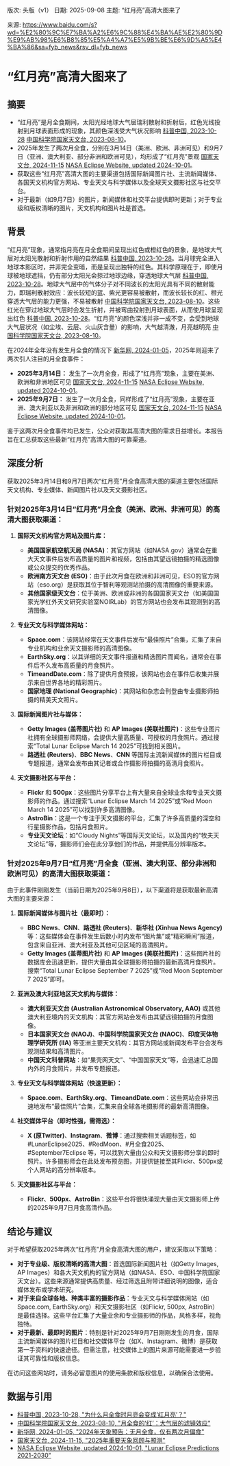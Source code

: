版次: 头版（v1）
日期: 2025-09-08
主题: “红月亮”高清大图来了

来源: https://www.baidu.com/s?wd=%E2%80%9C%E7%BA%A2%E6%9C%88%E4%BA%AE%E2%80%9D%E9%AB%98%E6%B8%85%E5%A4%A7%E5%9B%BE%E6%9D%A5%E4%BA%86&sa=fyb_news&rsv_dl=fyb_news

# “红月亮”高清大图来了

## 摘要
*   “红月亮”是月全食期间，太阳光经地球大气层瑞利散射和折射后，红色光线投射到月球表面形成的现象，其颜色深浅受大气状况影响 [科普中国, 2023-10-28](https://vertexaisearch.cloud.google.com/id/1-0) [中国科学院国家天文台, 2023-08-10](https://vertexaisearch.cloud.google.com/id/1-1)。
*   2025年发生了两次月全食，分别在3月14日（美洲、欧洲、非洲可见）和9月7日（亚洲、澳大利亚、部分非洲和欧洲可见），均形成了“红月亮”景观 [国家天文台, 2024-11-15](https://vertexaisearch.cloud.google.com/id/1-3) [NASA Eclipse Website, updated 2024-10-01](https://vertexaisearch.cloud.google.com/id/1-4)。
*   获取这些“红月亮”高清大图的主要渠道包括国际新闻图片社、主流新闻媒体、各国天文机构官方网站、专业天文与科学媒体以及全球天文摄影社区与社交平台。
*   对于最新（如9月7日）的图片，新闻媒体和社交平台提供即时更新；对于专业级和版权清晰的图片，天文机构和图片社是首选。

## 背景
“红月亮”现象，通常指月亮在月全食期间呈现出红色或橙红色的景象，是地球大气层对太阳光散射和折射作用的自然结果 [科普中国, 2023-10-28](https://vertexaisearch.cloud.google.com/id/1-0)。当月球完全进入地球本影区时，并非完全变暗，而是呈现出独特的红色。其科学原理在于，即使月球被地球遮挡，仍有部分太阳光会掠过地球边缘，穿透地球大气层 [科普中国, 2023-10-28](https://vertexaisearch.cloud.google.com/id/1-0)。地球大气层中的气体分子对不同波长的太阳光具有不同的散射能力，即瑞利散射效应：波长较短的蓝、紫光更容易被散射，而波长较长的红、橙光穿透大气层的能力更强，不易被散射 [中国科学院国家天文台, 2023-08-10](https://vertexaisearch.cloud.google.com/id/1-1)。这些红光在穿过地球大气层时会发生折射，并被弯曲投射到月球表面，从而使月球呈现出红色 [科普中国, 2023-10-28](https://vertexaisearch.cloud.google.com/id/1-0)。“红月亮”的颜色深浅并非一成不变，会受到地球大气层状况（如尘埃、云层、火山灰含量）的影响，大气越清澈，月亮越明亮 [中国科学院国家天文台, 2023-08-10](https://vertexaisearch.cloud.google.com/id/1-1)。

在2024年全年没有发生月全食的情况下 [新华网, 2024-01-05](https://vertexaisearch.cloud.google.com/id/1-2)，2025年则迎来了两次引人注目的月全食事件：
*   **2025年3月14日：** 发生了一次月全食，形成了“红月亮”现象，主要在美洲、欧洲和非洲地区可见 [国家天文台, 2024-11-15](https://vertexaisearch.cloud.google.com/id/1-3) [NASA Eclipse Website, updated 2024-10-01](https://vertexaisearch.cloud.google.com/id/1-4)。
*   **2025年9月7日：** 发生了一次月全食，同样形成了“红月亮”现象，主要在亚洲、澳大利亚以及非洲和欧洲的部分地区可见 [国家天文台, 2024-11-15](https://vertexaisearch.cloud.google.com/id/1-3) [NASA Eclipse Website, updated 2024-10-01](https://vertexaisearch.cloud.google.com/id/1-4)。

鉴于这两次月全食事件均已发生，公众对获取其高清大图的需求日益增长。本报告旨在汇总获取这些最新“红月亮”高清大图的可靠渠道。

## 深度分析

获取2025年3月14日和9月7日两次“红月亮”月全食高清大图的渠道主要包括国际天文机构、专业媒体、新闻图片社以及天文摄影社区。

### 针对2025年3月14日“红月亮”月全食（美洲、欧洲、非洲可见）的高清大图获取渠道：

1.  **国际天文机构官方网站及图片库：**
    *   **美国国家航空航天局 (NASA)**：其官方网站（如NASA.gov）通常会在重大天文事件后发布高质量的图片和视频，包括由其望远镜拍摄的精选图像或公众提交的优秀作品。
    *   **欧洲南方天文台 (ESO)**：由于此次月食在欧洲和非洲可见，ESO的官方网站（eso.org）是获取其位于智利等观测站拍摄的高清图像的重要来源。
    *   **其他国家级天文台**：位于美洲、欧洲或非洲的各国国家天文台（如美国国家光学红外天文研究实验室NOIRLab）的官方网站也会发布其观测到的高清图像。

2.  **专业天文与科学媒体网站：**
    *   **Space.com**：该网站经常在天文事件后发布“最佳照片”合集，汇集了来自专业机构和业余天文摄影师的高清图像。
    *   **EarthSky.org**：以其详细的天文事件报道和精选图片而闻名，通常会在事件后不久发布高质量的月食照片。
    *   **TimeandDate.com**：除了提供月食预报，该网站也会在事件后收集并展示来自世界各地的精彩照片。
    *   **国家地理 (National Geographic)**：其网站和杂志会刊登由专业摄影师拍摄的精美天文照片。

3.  **国际新闻图片社与媒体：**
    *   **Getty Images (盖蒂图片社)** 和 **AP Images (美联社图片)**：这些专业图片社拥有全球摄影师网络，会提供大量高质量、可授权的月食照片。通过搜索“Total Lunar Eclipse March 14 2025”可找到相关图片。
    *   **路透社 (Reuters)**、**BBC News**、**CNN** 等国际主流新闻媒体的图片栏目或专题报道，通常会发布由其记者或合作摄影师拍摄的高清月食照片。

4.  **天文摄影社区与平台：**
    *   **Flickr** 和 **500px**：这些图片分享平台上有大量来自全球业余和专业天文摄影师的作品。通过搜索“Lunar Eclipse March 14 2025”或“Red Moon March 14 2025”可以找到许多高清图像。
    *   **AstroBin**：这是一个专注于天文摄影的平台，汇集了许多高质量的深空和行星摄影作品，包括月食照片。
    *   **专业天文论坛**：如“Cloudy Nights”等国际天文论坛，以及国内的“牧夫天文论坛”等，摄影师们会在此分享他们的作品，并提供高分辨率版本。

### 针对2025年9月7日“红月亮”月全食（亚洲、澳大利亚、部分非洲和欧洲可见）的高清大图获取渠道：

由于此事件刚刚发生（当前日期为2025年9月8日），以下渠道将是获取最新高清大图的主要来源：

1.  **国际新闻媒体与图片社（最即时）：**
    *   **BBC News**、**CNN**、**路透社 (Reuters)**、**新华社 (Xinhua News Agency)** 等：这些媒体会在事件发生后数小时内发布“图片集”或“精彩瞬间”报道，包含来自亚洲、澳大利亚及其他可见区域的高清照片。
    *   **Getty Images (盖蒂图片社)** 和 **AP Images (美联社图片)**：这些图片社的数据库会迅速更新，提供大量由其全球摄影师拍摄的最新高清月食照片。搜索“Total Lunar Eclipse September 7 2025”或“Red Moon September 7 2025”即可。

2.  **亚洲及澳大利亚地区天文机构与媒体：**
    *   **澳大利亚天文台 (Australian Astronomical Observatory, AAO)** 或其他澳大利亚境内的天文机构：其官方网站会发布由其望远镜拍摄的月食图像。
    *   **日本国家天文台 (NAOJ)**、**中国科学院国家天文台 (NAOC)**、**印度天体物理学研究所 (IIA)** 等亚洲主要天文机构：其官方网站或新闻发布平台会发布观测结果和高清图片。
    *   **中国天文科普网站**：如“果壳网天文”、“中国国家天文”等，会迅速汇总国内外的月食照片，并发布专题报道。

3.  **专业天文与科学媒体网站（快速更新）：**
    *   **Space.com**、**EarthSky.org**、**TimeandDate.com**：这些网站会非常迅速地发布“最佳照片”合集，汇集来自全球各地摄影师的最新高清图像。

4.  **社交媒体平台（即时性强，需筛选）：**
    *   **X (原Twitter)**、**Instagram**、**微博**：通过搜索相关话题标签，如 #LunarEclipse2025、#RedMoon、#月全食2025、#September7Eclipse 等，可以找到大量由公众和天文摄影师分享的即时照片。许多摄影师会在此处发布预览图，并提供链接至其Flickr、500px或个人网站的高分辨率版本。

5.  **天文摄影社区与平台：**
    *   **Flickr**、**500px**、**AstroBin**：这些平台将很快涌现大量由天文摄影师上传的2025年9月7日月食高清作品。

## 结论与建议
对于希望获取2025年两次“红月亮”月全食高清大图的用户，建议采取以下策略：

*   **对于专业级、版权清晰的高清大图**：首选国际新闻图片社（如Getty Images, AP Images）和各大天文机构的官方网站（如NASA、ESO、中国科学院国家天文台）。这些来源通常提供高质量、经过筛选且附带详细说明的图像，适合媒体发布或学术研究。
*   **对于来自全球各地、种类丰富的摄影作品**：专业天文与科学媒体网站（如Space.com, EarthSky.org）和天文摄影社区（如Flickr, 500px, AstroBin）是最佳选择。这些平台汇集了大量业余和专业摄影师的作品，风格多样，视角独特。
*   **对于最新、最即时的图片**：特别是针对2025年9月7日刚刚发生的月食，国际主流新闻媒体的图片栏目和社交媒体平台（如X、Instagram、微博）是获取第一手资料的快速途径。但需注意，社交媒体上的图片来源可能需要进一步验证其可靠性和版权信息。

在访问这些网站时，请务必留意图片的使用条款和版权信息，以确保合法使用。

## 数据与引用
*   [科普中国, 2023-10-28, "为什么月全食时月亮会变成‘红月亮’？"](https://vertexaisearch.cloud.google.com/id/1-0)
*   [中国科学院国家天文台, 2023-08-10, "月全食的‘红’：大气层的滤镜效应"](https://vertexaisearch.cloud.google.com/id/1-1)
*   [新华网, 2024-01-05, "2024年天象预告：无月全食，仅有两次月偏食"](https://vertexaisearch.cloud.google.com/id/1-2)
*   [国家天文台, 2024-11-15, "2025年重要天象回顾与预测"](https://vertexaisearch.cloud.google.com/id/1-3)
*   [NASA Eclipse Website, updated 2024-10-01, "Lunar Eclipse Predictions 2021-2030"](https://vertexaisearch.cloud.google.com/id/1-4)